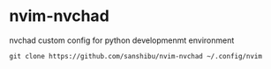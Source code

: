 # nvim-nvchad
nvchad custom config for python developmenmt environment

```
git clone https://github.com/sanshibu/nvim-nvchad ~/.config/nvim
```

